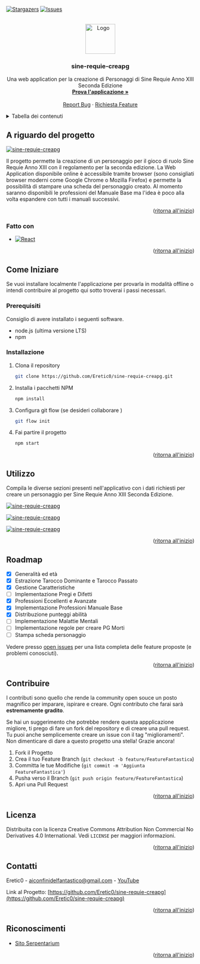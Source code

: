 <a name="readme-top"></a>

[![Stargazers][stars-shield]][stars-url]
[![Issues][issues-shield]][issues-url]

<!-- PROJECT LOGO -->
<br />
<div align="center">
  <a href="https://github.com/Eretic0/sine-requie-creapg">
    <img src="public/favicon.ico" alt="Logo" width="80" height="80">
  </a>

<h3 align="center">sine-requie-creapg</h3>

  <p align="center">
    Una web application per la creazione di Personaggi di Sine Requie Anno XIII Seconda Edizione
    <br />
    <a href="https://eretic0.github.io/sine-requie-creapg/"><strong>Prova l'applicazione »</strong></a>
    <br />
    <br />
    <a href="https://github.com/Eretic0/sine-requie-creapg/issues">Report Bug</a>
    ·
    <a href="https://github.com/Eretic0/sine-requie-creapg/issues">Richiesta Feature</a>
  </p>
</div>

<!-- TABLE OF CONTENTS -->
<details>
  <summary>Tabella dei contenuti</summary>
  <ol>
    <li>
      <a href="#a-riguardo-del-progetto">A riguardo del progetto</a>
      <ul>
        <li><a href="#fatto-con">Fatto con</a></li>
      </ul>
    </li>
    <li>
      <a href="#come-iniziare">Come Iniziare</a>
      <ul>
        <li><a href="#prerequisiti">Prerequisiti</a></li>
        <li><a href="#installazione">Installazione</a></li>
      </ul>
    </li>
    <li><a href="#utilizzo">Utilizzo</a></li>
    <li><a href="#roadmap">Roadmap</a></li>
    <li><a href="#contribuire">Contribuire</a></li>
    <li><a href="#licenza">Licenza</a></li>
    <li><a href="#contatti">Contatti</a></li>
    <li><a href="#riconoscimenti">Riconoscimenti</a></li>
  </ol>
</details>

<!-- ABOUT THE PROJECT -->

## A riguardo del progetto

[![sine-requie-creapg](https://i.postimg.cc/43NfF9My/Cattura.png)](https://postimg.cc/FY8XY7hX)

Il progetto permette la creazione di un personaggio per il gioco di ruolo Sine Requie Anno XIII con il regolamento per la seconda edizione.
La Web Application disponibile online è accessibile tramite browser (sono consigliati browser moderni come Google Chrome o Mozilla Firefox) e permette la possibilità di stampare una scheda del personaggio creato.
Al momento saranno disponibili le professioni del Manuale Base ma l'idea è poco alla volta espandere con tutti i manuali successivi.

<p align="right">(<a href="#readme-top">ritorna all'inizio</a>)</p>

### Fatto con

- [![React][react.js]][react-url]

<p align="right">(<a href="#readme-top">ritorna all'inizio</a>)</p>

<!-- GETTING STARTED -->

## Come Iniziare

Se vuoi installare localmente l'applicazione per provarla in modalità offline o intendi contribuire al progetto qui sotto troverai i passi necessari.

### Prerequisiti

Consiglio di avere installato i seguenti software.

- node.js (ultima versione LTS)
- npm

### Installazione

1. Clona il repository
   ```sh
   git clone https://github.com/Eretic0/sine-requie-creapg.git
   ```
2. Installa i pacchetti NPM
   ```sh
   npm install
   ```
3. Configura git flow (se desideri collaborare )
   ```sh
   git flow init
   ```
4. Fai partire il progetto
   ```sh
   npm start
   ```

<p align="right">(<a href="#readme-top">ritorna all'inizio</a>)</p>

<!-- USAGE EXAMPLES -->

## Utilizzo

Compila le diverse sezioni presenti nell'applicativo con i dati richiesti per creare un personaggio per Sine Requie Anno XIII Seconda Edizione.

[![sine-requie-creapg](https://i.postimg.cc/vmzhZdQp/Cattura2.png)](https://postimg.cc/McnV9NfD)

[![sine-requie-creapg](https://i.postimg.cc/LXQVjBgD/Cattura3.png)](https://postimg.cc/MMRRSBDf)

[![sine-requie-creapg](https://i.postimg.cc/qBYLRwTM/Cattura4.png)](https://postimg.cc/7b37tghp)

<p align="right">(<a href="#readme-top">ritorna all'inizio</a>)</p>

<!-- ROADMAP -->

## Roadmap

- [x] Generalità ed età
- [x] Estrazione Tarocco Dominante e Tarocco Passato
- [x] Gestione Caratteristiche
- [ ] Implementazione Pregi e Difetti
- [x] Professioni Eccellenti e Avanzate
- [x] Implementazione Professioni Manuale Base
- [x] Distribuzione punteggi abilità
- [ ] Implementazione Malattie Mentali
- [ ] Implementazione regole per creare PG Morti
- [ ] Stampa scheda personaggio

Vedere presso [open issues](https://github.com/Eretic0/sine-requie-creapg/issues) per una lista completa delle feature proposte (e problemi conosciuti).

<p align="right">(<a href="#readme-top">ritorna all'inizio</a>)</p>

<!-- CONTRIBUTING -->

## Contribuire

I contributi sono quello che rende la community open souce un posto magnifico per imparare, ispirare e creare. Ogni contributo che farai sarà **estremamente gradito**.

Se hai un suggerimento che potrebbe rendere questa appplicazione migliore, ti prego di fare un fork del repository e di creare una pull request. Tu puoi anche semplicemente creare un issue con il tag "miglioramenti".
Non dimenticare di dare a questo progetto una stella! Grazie ancora!

1. Fork il Progetto
2. Crea il tuo Feature Branch (`git checkout -b feature/FeatureFantastica`)
3. Committa le tue Modifiche (`git commit -m 'Aggiunta FeatureFantastica'`)
4. Pusha verso il Branch (`git push origin feature/FeatureFantastica`)
5. Apri una Pull Request

<p align="right">(<a href="#readme-top">ritorna all'inizio</a>)</p>

<!-- LICENSE -->

## Licenza

Distribuita con la licenza Creative Commons Attribution Non Commercial No Derivatives 4.0 International. Vedi `LICENSE` per maggiori informazioni.

<p align="right">(<a href="#readme-top">ritorna all'inizio</a>)</p>

<!-- CONTACT -->

## Contatti

Eretic0 - aiconfinidelfantastico@gmail.com - [YouTube](https://www.youtube.com/@GoticaArcana)

Link al Progetto: [https://github.com/Eretic0/sine-requie-creapg](https://github.com/Eretic0/sine-requie-creapg)

<p align="right">(<a href="#readme-top">ritorna all'inizio</a>)</p>

<!-- ACKNOWLEDGMENTS -->

## Riconoscimenti

- [Sito Serpentarium](https://www.serpentarium.net)

<p align="right">(<a href="#readme-top">ritorna all'inizio</a>)</p>

<!-- MARKDOWN LINKS & IMAGES -->
<!-- https://www.markdownguide.org/basic-syntax/#reference-style-links -->

[stars-shield]: https://img.shields.io/github/stars/Eretic0/sine-requie-creapg.svg?style=for-the-badge
[stars-url]: https://github.com/Eretic0/sine-requie-creapg/stargazers
[issues-shield]: https://img.shields.io/github/issues/Eretic0/sine-requie-creapg.svg?style=for-the-badge
[issues-url]: https://github.com/Eretic0/sine-requie-creapg/issues
[react.js]: https://img.shields.io/badge/React-20232A?style=for-the-badge&logo=react&logoColor=61DAFB
[react-url]: https://reactjs.org/
